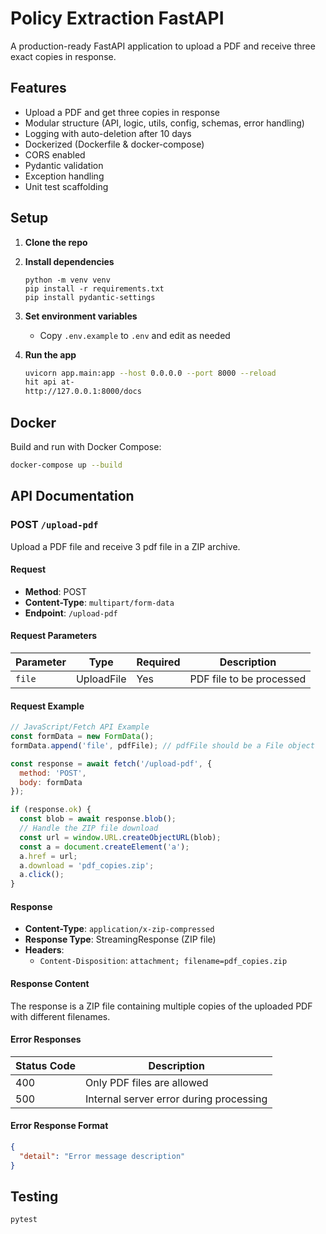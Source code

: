# Policy Extraction FastAPI

A production-ready FastAPI application to upload a PDF and receive three exact copies in response.

## Features
- Upload a PDF and get three copies in response
- Modular structure (API, logic, utils, config, schemas, error handling)
- Logging with auto-deletion after 10 days
- Dockerized (Dockerfile & docker-compose)
- CORS enabled
- Pydantic validation
- Exception handling
- Unit test scaffolding

## Setup

1. **Clone the repo**
2. **Install dependencies**
   ```
   python -m venv venv
   pip install -r requirements.txt
   pip install pydantic-settings
   ```
3. **Set environment variables**
   - Copy `.env.example` to `.env` and edit as needed

4. **Run the app**
   ```bash
   uvicorn app.main:app --host 0.0.0.0 --port 8000 --reload
   hit api at-
   http://127.0.0.1:8000/docs
   ```

## Docker

Build and run with Docker Compose:
```bash
docker-compose up --build
```

## API Documentation

### POST `/upload-pdf`

Upload a PDF file and receive 3 pdf file in a ZIP archive.

#### Request
- **Method**: POST
- **Content-Type**: `multipart/form-data`
- **Endpoint**: `/upload-pdf`

#### Request Parameters
| Parameter | Type | Required | Description |
|-----------|------|----------|-------------|
| `file` | UploadFile | Yes | PDF file to be processed |

#### Request Example
```javascript
// JavaScript/Fetch API Example
const formData = new FormData();
formData.append('file', pdfFile); // pdfFile should be a File object

const response = await fetch('/upload-pdf', {
  method: 'POST',
  body: formData
});

if (response.ok) {
  const blob = await response.blob();
  // Handle the ZIP file download
  const url = window.URL.createObjectURL(blob);
  const a = document.createElement('a');
  a.href = url;
  a.download = 'pdf_copies.zip';
  a.click();
}
```

#### Response
- **Content-Type**: `application/x-zip-compressed`
- **Response Type**: StreamingResponse (ZIP file)
- **Headers**: 
  - `Content-Disposition`: `attachment; filename=pdf_copies.zip`

#### Response Content
The response is a ZIP file containing multiple copies of the uploaded PDF with different filenames.

#### Error Responses
| Status Code | Description |
|-------------|-------------|
| 400 | Only PDF files are allowed |
| 500 | Internal server error during processing |

#### Error Response Format
```json
{
  "detail": "Error message description"
}
```

## Testing

```bash
pytest
``` 